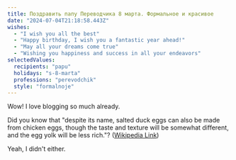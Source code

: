 ```yaml
---
title: Поздравить папу Переводчика 8 марта. Формальное и красивое
date: "2024-07-04T21:18:58.443Z"
wishes:
  - "I wish you all the best"
  - "Happy birthday, I wish you a fantastic year ahead!"
  - "May all your dreams come true"
  - "Wishing you happiness and success in all your endeavors"
selectedValues:
  recipients: "papu"
  holidays: "s-8-marta"
  professions: "perevodchik"
  style: "formalnoje"
---
```


Wow! I love blogging so much already.

Did you know that "despite its name, salted duck eggs can also be made from
chicken eggs, though the taste and texture will be somewhat different, and the
egg yolk will be less rich."?
([Wikipedia Link](https://en.wikipedia.org/wiki/Salted_duck_egg))

Yeah, I didn't either.
